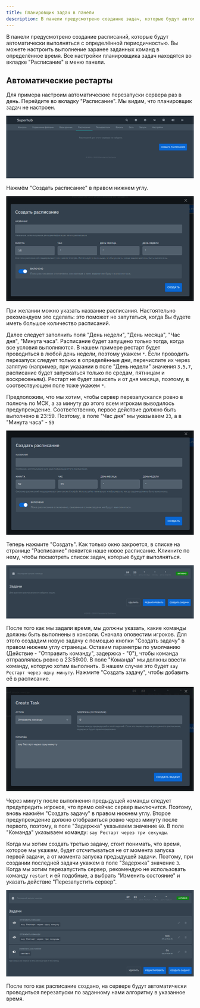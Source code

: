 ```yaml
---
title: Планировщик задач в панели
description: В панели предусмотрено создание задач, которые будут автоматически выполняться с определённой периодичностью. Вы можете настроить выполнение заранее заданных команд в определённое время.
---
```


В панели предусмотрено создание расписаний, которые будут автоматически выполняться с определённой периодичностью. Вы можете настроить выполнение заранее заданных команд в определённое время. Все настройки планировщика задач находятся во вкладке "Расписание" в меню панели.

## Автоматические рестарты
Для примера настроим автоматические перезапуски сервера раз в день.
Перейдите во вкладку "Расписание". Мы видим, что планировщик задач не настроен.

![Пустой планировщик задач](/images/crontab/empty.png)

Нажмём "Создать расписание" в правом нижнем углу.

![Экран создания нового расписания](/images/crontab/create-schedule.png)

При желании можно указать название расписания. Настоятельно рекомендуем это сделать: это поможет не запутаться, когда Вы будете иметь большое количество расписаний.

Далее следует заполнить поля "День недели", "День месяца", "Час дня", "Минута часа". Расписание будет запущено только тогда, когда все условия выполняются. В нашем примере рестарт будет проводиться в любой день недели, поэтому укажем `*`. Если проводить перезапуск следует только в определённые дни, перечислите их через запятую (например, при указании в поле "День недели" значения `3,5,7`, расписание будет запускаться только по средам, пятницам и воскресеньям). Рестарт не будет зависеть и от дня месяца, поэтому, в соотвествующем поле тоже укажем `*`.

Предположим, что мы хотим, чтобы сервер перезапускался ровно в полночь по МСК, а за минуту до этого всем игрокам выводилось предупреждение. Соответственно, первое действие должно быть выполнено в 23:59. Поэтому, в поле "Час дня" мы указываем `23`, а в "Минута часа" - `59`

![Время выполнения расписания](/images/crontab/execution-time.png)

Теперь нажмите "Создать". Как только окно закроется, в списке на странице "Расписание" появится наше новое расписание. Кликните по нему, чтобы посмотреть список задач, которые будут выполняться.

![Список задач](/images/crontab/task-list.png)

После того как мы задали время, мы должны указать, какие команды должны быть выполнены в консоли. Сначала оповестим игроков. Для этого создадим новую задачу с помощью кнопки "Создать задачу" в правом нижнем углу страницы. Оставим параметры по умолчанию (Действие - "Отправить команду", задержка - "0"), чтобы команда отправлялась ровно в 23:59:00. В поле "Команда" мы должны ввести команду, которую хотим выполнить. В нашем случае это будет `say Рестарт через одну минуту`. Нажмите "Создать задачу", чтобы добавить её в расписание.

![Создание задачи](/images/crontab/new-task.png)

Через минуту после выполнения предыдущей команды следует предупредить игроков, что прямо сейчас сервер выключится. Поэтому, вновь нажмём "Создать задачу" в правом нижнем углу. Второе предупреждение должно отобразиться ровно через минуту после первого, поэтому, в поле "Задержка" указываем значение `60`. В поле "Команда" указываем команду: `say Рестарт через три секунды`.

Когда мы хотим создать третью задачу, стоит понимать, что время, которое мы укажем, будет отсчитываться не от момента запуска первой задачи, а от момента запуска предыдущей задачи. Поэтому, при создании последней задачи укажем в поле "Задержка" значение `3`. Когда мы хотим перезапустить сервер, рекомендую не использовать команду `restart` и ей подобные, а выбрать "Изменить состояние" и указать действие "Перезапустить сервер".

![Итоговые настройки расписания](/images/crontab/final-schedule.png)

После того как расписание создано, на сервере будут автоматически проводиться перезапуски по заданному нами алгоритму в указанное время.
